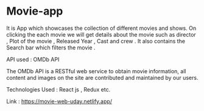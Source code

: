 
<h1>Movie-app</h1>

It is App which showcases the collection of different movies and shows. On clicking the each movie we will get details about the movie such as director , Plot of the movie , Released Year , Cast and crew . It also contains the Search bar which filters the movie .

API used : OMDb API 

The OMDb API is a RESTful web service to obtain movie information, all content and images on the site are contributed and maintained by our users.

Technologies Used :  React js , Redux etc.


Link : https://movie-web-uday.netlify.app/
